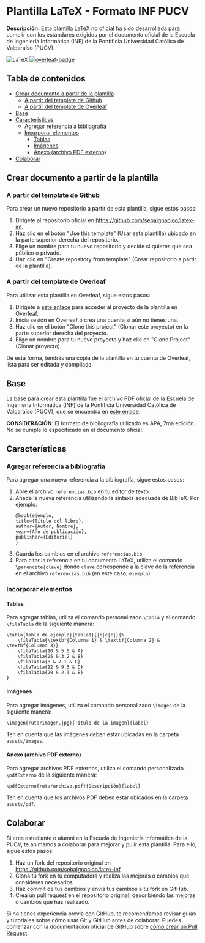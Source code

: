 # Plantilla LaTeX - Formato INF PUCV

**Descripción:** Esta plantilla LaTeX no oficial ha sido desarrollada para cumplir con los estándares exigidos por el documento oficial de la Escuela de Ingeniería Informática (INF) de la Pontificia Universidad Católica de Valparaíso (PUCV).

![LaTeX][latex-badge] [![overleaf-badge]][overleaf-web]

## Tabla de contenidos <!-- omit from toc -->

- [Crear documento a partir de la plantilla](#crear-documento-a-partir-de-la-plantilla)
  - [A partir del template de Github](#a-partir-del-template-de-github)
  - [A partir del template de Overleaf](#a-partir-del-template-de-overleaf)
- [Base](#base)
- [Características](#características)
  - [Agregar referencia a bibliografía](#agregar-referencia-a-bibliografía)
  - [Incorporar elementos](#incorporar-elementos)
    - [Tablas](#tablas)
    - [Imágenes](#imágenes)
    - [Anexo (archivo PDF externo)](#anexo-archivo-pdf-externo)
- [Colaborar](#colaborar)

## Crear documento a partir de la plantilla

### A partir del template de Github

Para crear un nuevo repositorio a partir de esta plantilla, sigue estos pasos:

1. Dirígete al repositorio oficial en https://github.com/sebaignacioo/latex-inf.
2. Haz clic en el botón "Use this template" (Usar esta plantilla) ubicado en la parte superior derecha del repositorio.
3. Elige un nombre para tu nuevo repositorio y decide si quieres que sea público o privado.
4. Haz clic en "Create repository from template" (Crear repositorio a partir de la plantilla).

### A partir del template de Overleaf

Para utilizar esta plantilla en Overleaf, sigue estos pasos:

1. Dirígete a [este enlace](https://www.overleaf.com/read/gjqppvvkrjhj##) para acceder al proyecto de la plantilla en Overleaf.
2. Inicia sesión en Overleaf o crea una cuenta si aún no tienes una.
3. Haz clic en el botón "Clone this project" (Clonar este proyecto) en la parte superior derecha del proyecto.
4. Elige un nombre para tu nuevo proyecto y haz clic en "Clone Project" (Clonar proyecto).

De esta forma, tendrás una copia de la plantilla en tu cuenta de Overleaf, lista para ser editada y compilada.

## Base

La base para crear esta plantilla fue el archivo PDF oficial de la Escuela de Ingeniería Informática (INF) de la Pontificia Universidad Católica de Valparaíso (PUCV), que se encuentra en [este enlace](https://www.inf.ucv.cl/wp-content/uploads/2020/05/Formato_informes_Ing_Inf_2010.pdf).

**CONSIDERACIÓN**: El formato de bibliografía utilizado es APA, 7ma edición. No se cumple lo especificado en el documento oficial.

## Características

### Agregar referencia a bibliografía

Para agregar una nueva referencia a la bibliografía, sigue estos pasos:

1. Abre el archivo `referencias.bib` en tu editor de texto.
2. Añade la nueva referencia utilizando la sintaxis adecuada de BibTeX. Por ejemplo:
   ```
   @book{ejemplo,
   title={Título del libro},
   author={Autor, Nombre},
   year={Año de publicación},
   publisher={Editorial}
   }
   ```
3. Guarda los cambios en el archivo `referencias.bib`.
4. Para citar la referencia en tu documento LaTeX, utiliza el comando `\parencite{clave}` donde `clave` corresponde a la clave de la referencia en el archivo `referencias.bib` (en este caso, `ejemplo`).

### Incorporar elementos

#### Tablas

Para agregar tablas, utiliza el comando personalizado `\tabla` y el comando `\filaTabla` de la siguiente manera:

```
\tabla{Tabla de ejemplo}{tabla1}{|c|c|c|}{%
    \filaTabla{\textbf{Columna 1} & \textbf{Columna 2} & \textbf{Columna 3}}
    \filaTabla{10 & 5.6 & A}
    \filaTabla{25 & 3.2 & B}
    \filaTabla{8 & 7.1 & C}
    \filaTabla{12 & 9.5 & D}
    \filaTabla{20 & 2.3 & E}
}
```

#### Imágenes

Para agregar imágenes, utiliza el comando personalizado `\imagen` de la siguiente manera:

```
\imagen{ruta/imagen.jpg}{Título de la imagen}{label}
```

Ten en cuenta que las imágenes deben estar ubicadas en la carpeta `assets/images`.

#### Anexo (archivo PDF externo)

Para agregar archivos PDF externos, utiliza el comando personalizado `\pdfExterno` de la siguiente manera:

```
\pdfExterno{ruta/archivo.pdf}{Descripción}{label}
```

Ten en cuenta que los archivos PDF deben estar ubicados en la carpeta `assets/pdf`.

## Colaborar

Si eres estudiante o alumni en la Escuela de Ingeniería Informática de la PUCV, te animamos a colaborar para mejorar y pulir esta plantilla. Para ello, sigue estos pasos:

1. Haz un fork del repositorio original en https://github.com/sebaignacioo/latex-inf.
2. Clona tu fork en tu computadora y realiza las mejoras o cambios que consideres necesarios.
3. Haz commit de tus cambios y envía tus cambios a tu fork en GitHub.
4. Crea un pull request en el repositorio original, describiendo las mejoras o cambios que has realizado.

Si no tienes experiencia previa con GitHub, te recomendamos revisar guías y tutoriales sobre cómo usar Git y GitHub antes de colaborar. Puedes comenzar con la documentación oficial de GitHub sobre [cómo crear un Pull Request](https://docs.github.com/es/github/collaborating-with-pull-requests/proposing-changes-to-your-work-with-pull-requests/creating-a-pull-request).

<!-- Esto va siempre al final -->

[latex-badge]: https://img.shields.io/badge/latex-%23008080.svg?style=for-the-badge&logo=latex&logoColor=white
[overleaf-badge]: https://img.shields.io/badge/Overleaf-47A141?logo=overleaf&logoColor=fff&style=for-the-badge
[overleaf-web]: https://www.overleaf.com/read/gjqppvvkrjhj##
